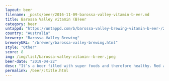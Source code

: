 ```yaml
---
layout: beer
filename: _posts/beer/2016-11-09-barossa-valley-vitamin-b-eer.md
title: Barossa Valley vitamin (B)eer
category: beer
untappd: "https://untappd.com/b/barossa-valley-brewing-vitamin-b-eer-/2595134"
country: "Australia"
brewery: "Barossa Valley Brewing"
breweryURL: "/brewery/barossa-valley-brewing.html"
style: "Other"
score: 8
img: /img/list/barossa-valley-vitamin--b-eer.jpeg
beer-date: "2019-04-22"
desc: "It’s a beer filled with super foods and therefore healthy. Red ale flavours mixed with the tartness of berries reminds me a little bit of berocca. Feels both fulfilling and refreshing"
permalink: /beer/:title.html
---
```


